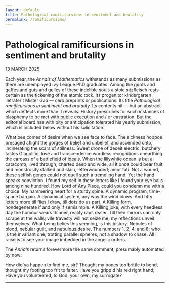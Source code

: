 ```yaml
---
layout: default
title: Pathological ramificursions in sentiment and brutality
permalink: /ramificursions/
---
```


# Pathological ramificursions in sentiment and brutality
<p class="font3 right">13 MARCH 2025</p>

Each year, the *Annals of Mathematics* withstands as many submissions as there are unemployed Ivy League PhD graduates. Among the goofs and gaffes and guts and guiles of these indelible souls a stoic sitzfleisch rests certain as the tickening of the atomic tock. Its progenitor kindergarten lletraferit Mister Gao — cero preprints or publications. Its title *Pathological ramificursions in sentiment and brutality.* Its contents nil — but an abstract which deflects more than it reveals. History prescribes for such instances of blasphemy to be met with public execution and / or castration. But the editorial board has with pity or anticipation tolerated his yearly submission, which is included below without his solicitation.

<p class="narrow">
    What bee comes of desire when we see face to face. The sickness hoopoe presaged aflight the gorges of belief and unbelief, and ascended onto, incinerating the scars of stillness. Sweet drone of deceit electric, butchery tastes Glagolitic, love and transcendence wordless recognitions unearthing the carcass of a battlefield of ideals. When the lillywhite ocean is but a catacomb, lived through, charted deep and wide, all it once could bear fruit and monstrosity stalked and slain, letterwounded; amor fati. Not a wound, these selfish genes could not quell such a tremoling hand. Yet the hand speaks conviction. I found my self in these letters like I found your eye balls among nine hundred. How Lord of Any Place, could you condemn me with a choice. My hammering heart for a sturdy spine. A dynamic program, time-space bargain. A dynamical system, any way the wind blows. And fifty letters more till flies I draw, till dots do us part. A Killing form, nondegenerate if and only if semisimple. A Killing joke, with every heedless day the humour wears thinner, reality raps realer. Till then mirrors can only scrape at the walls; vile travesty will not seize me; my reflections unveil themselves. What being belies this seeming, is this history. Nebules of blood, nebular guilt, and nebulous desire. The numbers 1, 2, 4, and 8; who is the invariant one, trotting parallel spheres, not a shadow to chase. All I raise is to see your image imbedded in the angelic orders.
</p>

The *Annals* returns forevermore the same comment, presumably automated by now:

<p class="narrow">
    How did'ya happen to find me, sir? Thought my bones too brittle to bend, thought my footing too frit to falter. Have you gripp'd his red right hand; Have you volunteered, to God, your own, my surrogate?
</p>

---